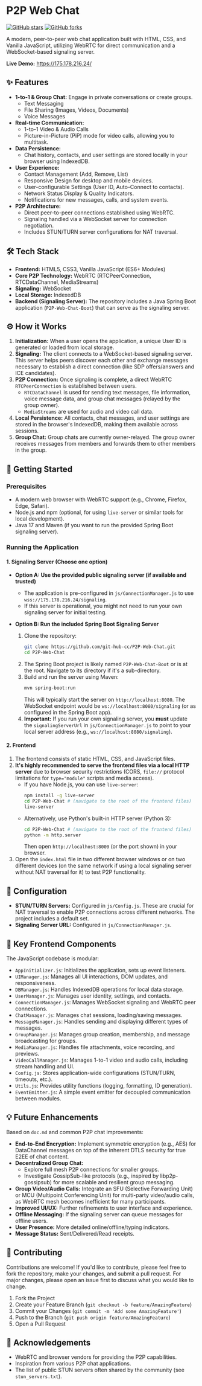 # P2P Web Chat

[![GitHub stars](https://img.shields.io/github/stars/git-hub-cc/P2P-Web-Chat.svg?style=social)](https://github.com/git-hub-cc/P2P-Web-Chat/stargazers)
[![GitHub forks](https://img.shields.io/github/forks/git-hub-cc/P2P-Web-Chat.svg?style=social)](https://github.com/git-hub-cc/P2P-Web-Chat/network/members)

A modern, peer-to-peer web chat application built with HTML, CSS, and Vanilla JavaScript, utilizing WebRTC for direct communication and a WebSocket-based signaling server.

**Live Demo:**
https://175.178.216.24/

## ✨ Features

*   **1-to-1 & Group Chat:** Engage in private conversations or create groups.
    *   Text Messaging
    *   File Sharing (Images, Videos, Documents)
    *   Voice Messages
*   **Real-time Communication:**
    *   1-to-1 Video & Audio Calls
    *   Picture-in-Picture (PiP) mode for video calls, allowing you to multitask.
*   **Data Persistence:**
    *   Chat history, contacts, and user settings are stored locally in your browser using IndexedDB.
*   **User Experience:**
    *   Contact Management (Add, Remove, List)
    *   Responsive Design for desktop and mobile devices.
    *   User-configurable Settings (User ID, Auto-Connect to contacts).
    *   Network Status Display & Quality Indicators.
    *   Notifications for new messages, calls, and system events.
*   **P2P Architecture:**
    *   Direct peer-to-peer connections established using WebRTC.
    *   Signaling handled via a WebSocket server for connection negotiation.
    *   Includes STUN/TURN server configurations for NAT traversal.

## 🛠️ Tech Stack

*   **Frontend:** HTML5, CSS3, Vanilla JavaScript (ES6+ Modules)
*   **Core P2P Technology:** WebRTC (RTCPeerConnection, RTCDataChannel, MediaStreams)
*   **Signaling:** WebSocket
*   **Local Storage:** IndexedDB
*   **Backend (Signaling Server):** The repository includes a Java Spring Boot application (`P2P-Web-Chat-Boot`) that can serve as the signaling server.

## ⚙️ How it Works

1.  **Initialization:** When a user opens the application, a unique User ID is generated or loaded from local storage.
2.  **Signaling:** The client connects to a WebSocket-based signaling server. This server helps peers discover each other and exchange messages necessary to establish a direct connection (like SDP offers/answers and ICE candidates).
3.  **P2P Connection:** Once signaling is complete, a direct WebRTC `RTCPeerConnection` is established between users.
    *   `RTCDataChannel` is used for sending text messages, file information, voice message data, and group chat messages (relayed by the group owner).
    *   `MediaStreams` are used for audio and video call data.
4.  **Local Persistence:** All contacts, chat messages, and user settings are stored in the browser's IndexedDB, making them available across sessions.
5.  **Group Chat:** Group chats are currently owner-relayed. The group owner receives messages from members and forwards them to other members in the group.

## 🚀 Getting Started

### Prerequisites

*   A modern web browser with WebRTC support (e.g., Chrome, Firefox, Edge, Safari).
*   Node.js and npm (optional, for using `live-server` or similar tools for local development).
*   Java 17 and Maven (if you want to run the provided Spring Boot signaling server).

### Running the Application

#### 1. Signaling Server (Choose one option)

*   **Option A: Use the provided public signaling server (if available and trusted)**
    *   The application is pre-configured in `js/ConnectionManager.js` to use `wss://175.178.216.24/signaling`.
    *   If this server is operational, you might not need to run your own signaling server for initial testing.

*   **Option B: Run the included Spring Boot Signaling Server**
    1.  Clone the repository:
        ```bash
        git clone https://github.com/git-hub-cc/P2P-Web-Chat.git
        cd P2P-Web-Chat
        ```
    2.  The Spring Boot project is likely named `P2P-Web-Chat-Boot` or is at the root. Navigate to its directory if it's a sub-directory.
    3.  Build and run the server using Maven:
        ```bash
        mvn spring-boot:run
        ```
        This will typically start the server on `http://localhost:8080`. The WebSocket endpoint would be `ws://localhost:8080/signaling` (or as configured in the Spring Boot app).
    4.  **Important:** If you run your own signaling server, you **must** update the `signalingServerUrl` in `js/ConnectionManager.js` to point to your local server address (e.g., `ws://localhost:8080/signaling`).

#### 2. Frontend

1.  The frontend consists of static HTML, CSS, and JavaScript files.
2.  **It's highly recommended to serve the frontend files via a local HTTP server** due to browser security restrictions (CORS, `file://` protocol limitations for `type="module"` scripts and media access).
    *   If you have Node.js, you can use `live-server`:
        ```bash
        npm install -g live-server
        cd P2P-Web-Chat # (navigate to the root of the frontend files)
        live-server
        ```
    *   Alternatively, use Python's built-in HTTP server (Python 3):
        ```bash
        cd P2P-Web-Chat # (navigate to the root of the frontend files)
        python -m http.server
        ```
        Then open `http://localhost:8000` (or the port shown) in your browser.
3.  Open the `index.html` file in two different browser windows or on two different devices (on the same network if using a local signaling server without NAT traversal for it) to test P2P functionality.

## 🔧 Configuration

*   **STUN/TURN Servers:** Configured in `js/Config.js`. These are crucial for NAT traversal to enable P2P connections across different networks. The project includes a default set.
*   **Signaling Server URL:** Configured in `js/ConnectionManager.js`.

## 🧩 Key Frontend Components

The JavaScript codebase is modular:

*   `AppInitializer.js`: Initializes the application, sets up event listeners.
*   `UIManager.js`: Manages all UI interactions, DOM updates, and responsiveness.
*   `DBManager.js`: Handles IndexedDB operations for local data storage.
*   `UserManager.js`: Manages user identity, settings, and contacts.
*   `ConnectionManager.js`: Manages WebSocket signaling and WebRTC peer connections.
*   `ChatManager.js`: Manages chat sessions, loading/saving messages.
*   `MessageManager.js`: Handles sending and displaying different types of messages.
*   `GroupManager.js`: Manages group creation, membership, and message broadcasting for groups.
*   `MediaManager.js`: Handles file attachments, voice recording, and previews.
*   `VideoCallManager.js`: Manages 1-to-1 video and audio calls, including stream handling and UI.
*   `Config.js`: Stores application-wide configurations (STUN/TURN, timeouts, etc.).
*   `Utils.js`: Provides utility functions (logging, formatting, ID generation).
*   `EventEmitter.js`: A simple event emitter for decoupled communication between modules.

## 💡 Future Enhancements

Based on `doc.md` and common P2P chat improvements:

*   **End-to-End Encryption:** Implement symmetric encryption (e.g., AES) for DataChannel messages on top of the inherent DTLS security for true E2EE of chat content.
*   **Decentralized Group Chat:**
    *   Explore full mesh P2P connections for smaller groups.
    *   Investigate GossipSub-like protocols (e.g., inspired by libp2p-gossipsub) for more scalable and resilient group messaging.
*   **Group Video/Audio Calls:** Integrate an SFU (Selective Forwarding Unit) or MCU (Multipoint Conferencing Unit) for multi-party video/audio calls, as WebRTC mesh becomes inefficient for many participants.
*   **Improved UI/UX:** Further refinements to user interface and experience.
*   **Offline Messaging:** If the signaling server can queue messages for offline users.
*   **User Presence:** More detailed online/offline/typing indicators.
*   **Message Status:** Sent/Delivered/Read receipts.

## 🤝 Contributing

Contributions are welcome! If you'd like to contribute, please feel free to fork the repository, make your changes, and submit a pull request. For major changes, please open an issue first to discuss what you would like to change.

1.  Fork the Project
2.  Create your Feature Branch (`git checkout -b feature/AmazingFeature`)
3.  Commit your Changes (`git commit -m 'Add some AmazingFeature'`)
4.  Push to the Branch (`git push origin feature/AmazingFeature`)
5.  Open a Pull Request


## 🙏 Acknowledgements

*   WebRTC and browser vendors for providing the P2P capabilities.
*   Inspiration from various P2P chat applications.
*   The list of public STUN servers often shared by the community (see `stun_servers.txt`).
